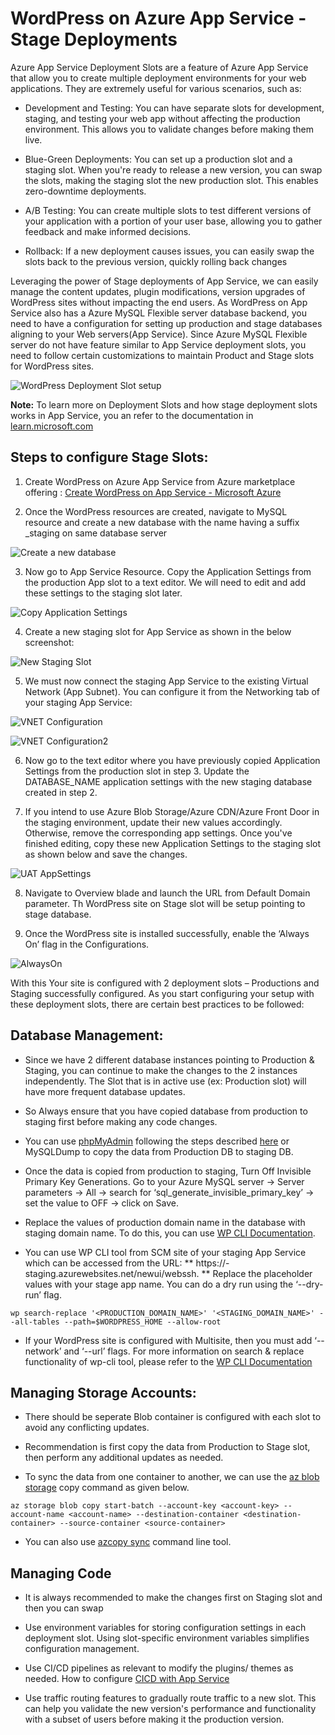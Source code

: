 # WordPress on Azure App Service - Stage Deployments

Azure App Service Deployment Slots are a feature of Azure App Service that allow you to create multiple deployment environments for your web applications. They are extremely useful for various scenarios, such as:

* Development and Testing: You can have separate slots for development, staging, and testing your web app without affecting the production environment. This allows you to validate changes before making them live.

- Blue-Green Deployments: You can set up a production slot and a staging slot. When you're ready to release a new version, you can swap the slots, making the staging slot the new production slot. This enables zero-downtime deployments.

- A/B Testing: You can create multiple slots to test different versions of your application with a portion of your user base, allowing you to gather feedback and make informed decisions.

- Rollback: If a new deployment causes issues, you can easily swap the slots back to the previous version, quickly rolling back changes

Leveraging the power of Stage deployments of App Service, we can easily manage the content updates, plugin modifications, version upgrades of WordPress sites without impacting the end users.  As WordPress on App Service also has a Azure MySQL Flexible server database backend, you need to have a configuration for setting up production and stage databases aligning to your Web servers(App Service).  Since Azure MySQL Flexible server do not have feature similar to App Service deployment slots, you need to follow certain customizations to maintain Product and Stage slots for WordPress sites. 

![WordPress Deployment Slot setup](./media/StageDeploy_Images/WP-Stagedeploy-options.jpg)

**Note:** To learn more on Deployment Slots and how stage deployment slots works in App Service, you an refer to the documentation in [learn.microsoft.com]( https://learn.microsoft.com/en-us/azure/app-service/deploy-staging-slots?tabs=portal)

## Steps to configure Stage Slots:

1. Create WordPress on Azure App Service from Azure marketplace offering : [Create WordPress on App Service - Microsoft Azure](https://ms.portal.azure.com/#create/WordPress.WordPress)

2. Once the WordPress resources are created, navigate to MySQL resource and create a new database with the name having a suffix  _staging on same database server

![Create a new database](./media/StageDeploy_Images/WP-SQL-NewDatabase.jpg)

3. Now go to App Service Resource. Copy the Application Settings from the production App slot to a text editor. We will need to edit and add these settings to the staging slot later.

![Copy Application Settings](./media/StageDeploy_Images/Prodslot_appsettings.jpg)

4. Create a new staging slot for App Service as shown in the below screenshot:

![New Staging Slot](./media/StageDeploy_Images/UATStage.jpg)

5. We must now connect the staging App Service to the existing Virtual Network (App Subnet). You can configure it from the Networking tab of your staging App Service:

![VNET Configuration](./media/StageDeploy_Images/VNET_UATSTage.jpg)

![VNET Configuration2](./media/StageDeploy_Images/VNET-UATStage2.jpg)

6. Now go to the text editor where you have previously copied Application Settings from the production slot in step 3. Update the DATABASE_NAME application settings with the new staging database created in step 2.

7. If you intend to use Azure Blob Storage/Azure CDN/Azure Front Door in the staging environment, update their new values accordingly. Otherwise, remove the corresponding app settings. Once you've finished editing, copy these new Application Settings to the staging slot as shown below and save the changes. 

![UAT AppSettings](./media/StageDeploy_Images/UATStage_appsettings.jpg)

8. Navigate to Overview blade and launch the URL from Default Domain parameter. Th WordPress site on Stage slot will be setup pointing to stage database. 

9. Once the WordPress site is installed successfully, enable the ‘Always On’ flag in the Configurations.

![AlwaysOn](./media/StageDeploy_Images/UATStage-Alwayson.jpg)

With this Your site is configured with 2 deployment slots – Productions and Staging successfully configured. As you start configuring your setup with these deployment slots, there are certain best practices to be followed:

## Database Management:

- Since we have 2 different database instances pointing to Production & Staging, you can continue to make the changes to the 2 instances independently.   The Slot that is in active use (ex: Production slot) will have more frequent database updates.

- So Always ensure that you have copied database from production to staging first before  making any code changes.

- You can use [phpMyAdmin](https://<sitename>.azurewebsites.net/phpmyadmin/) following the steps described [here](https://stackoverflow.com/questions/16481083/how-can-i-duplicate-a-database-using-phpmyadmin) or MySQLDump to copy the data from Production DB to staging DB. 

- Once the data is copied from production to staging, Turn Off Invisible Primary Key Generations.  Go to your Azure MySQL server -> Server parameters -> All -> search for ‘sql_generate_invisible_primary_key’ -> set the value to OFF -> click on Save.

- Replace the values of production domain name in the database with staging domain name. To do this, you can use [WP CLI Documentation](https://developer.wordpress.org/cli/commands/search-replace/).

- You can use WP CLI tool from SCM site of your staging App Service which can be accessed from the URL: ** https://<appname>-staging.azurewebsites.net/newui/webssh. ** Replace the placeholder values with your stage app name. You can do a dry run using the ‘--dry-run’ flag.

```
wp search-replace '<PRODUCTION_DOMAIN_NAME>' '<STAGING_DOMAIN_NAME>' --all-tables --path=$WORDPRESS_HOME --allow-root
```

- If your WordPress site is configured with Multisite, then you must add ‘--network’ and ‘--url’ flags. For more information on search & replace functionality of wp-cli tool, please refer to the [WP CLI Documentation](https://developer.wordpress.org/cli/commands/search-replace/)

## Managing Storage Accounts:

- There should be seperate Blob container is configured with each slot to avoid any conflicting updates.

- Recommendation is first copy the data from Production to Stage slot, then perform any additional updates as needed. 

- To sync the data from one container to another, we can use the [az blob storage](https://learn.microsoft.com/en-us/cli/azure/storage/blob/copy?view=azure-cli-latest#az-storage-blob-copy-start-batch) copy command as given below. 

```
az storage blob copy start-batch --account-key <account-key> --account-name <account-name> --destination-container <destination-container> --source-container <source-container>
```

- You can also use [azcopy sync](https://learn.microsoft.com/en-us/azure/storage/common/storage-ref-azcopy-sync) command line tool.

## Managing Code

- It is always recommended to make the changes first on Staging slot and then you can swap

- Use environment variables for storing configuration settings in each deployment slot. Using slot-specific environment variables simplifies configuration management.

- Use CI/CD pipelines as relevant to modify the plugins/ themes as needed.  How to configure [CICD with App Service](https://learn.microsoft.com/en-us/azure/app-service/deploy-continuous-deployment?tabs=github)

- Use traffic routing features to gradually route traffic to a new slot. This can help you validate the new version's performance and functionality with a subset of users before making it the production version.
